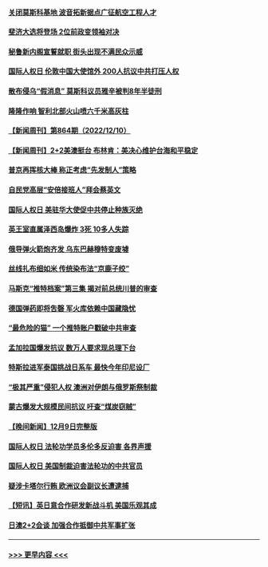 #### [关闭莫斯科基地 波音拓新据点广征航空工程人才](../pages/prog202/a103595747.md?t=12112350) 
#### [斐济大选将登场 2位前政变领袖对决](../pages/prog202/a103595744.md?t=12112350) 
#### [秘鲁新内阁宣誓就职 街头出现不满民众示威](../pages/prog202/a103595642.md?t=12112350) 
#### [国际人权日 伦敦中国大使馆外 200人抗议中共打压人权](../pages/prog202/a103595618.md?t=12112350) 
#### [散布侵乌“假消息” 莫斯科议员雅辛被判8年半徒刑](../pages/prog202/a103595602.md?t=12112350) 
#### [隆隆作响 智利北部火山喷六千米高灰柱](../pages/prog202/a103595572.md?t=12112350) 
#### [【新闻周刊】第864期（2022/12/10）](../pages/prog202/a103595496.md?t=12112350) 
#### [【新闻周刊】2+2美澳挺台 布林肯：美决心维护台海和平稳定](../pages/prog202/a103595482.md?t=12112350) 
#### [普京再挥核大棒 称正考虑“先发制人”策略](../pages/prog202/a103595386.md?t=12112350) 
#### [自民党高层“安倍接班人”拜会蔡英文](../pages/prog202/a103595389.md?t=12112350) 
#### [国际人权日 美驻华大使促中共停止种族灭绝](../pages/prog202/a103595380.md?t=12112350) 
#### [英王室直属泽西岛爆炸 3死 10多人失踪](../pages/prog202/a103595381.md?t=12112350) 
#### [俄导弹火箭炮齐发 乌东巴赫穆特变废墟](../pages/prog202/a103595329.md?t=12112350) 
#### [丝线扎布细如米 传统染布法“京鹿子绞”](../pages/prog202/a103595207.md?t=12112350) 
#### [马斯克“推特档案”第三集 揭对前总统川普的审查](../pages/prog202/a103595196.md?t=12112350) 
#### [德国弹药即将吿磬 军火库依赖中国藏隐忧](../pages/prog202/a103595079.md?t=12112350) 
#### [“最危险的猫” 一个推特账户戳破中共审查](../pages/prog202/a103595075.md?t=12112350) 
#### [孟加拉国爆发抗议 数万人要求现总理下台](../pages/prog202/a103595072.md?t=12112350) 
#### [特斯拉进军泰国挑战日系车 最快今年印尼设厂](../pages/prog202/a103595047.md?t=12112350) 
#### [“极其严重”侵犯人权 澳洲对伊朗与俄罗斯祭制裁](../pages/prog202/a103595038.md?t=12112350) 
#### [蒙古爆发大规模民间抗议 吁查“煤炭窃贼”](../pages/prog202/a103595007.md?t=12112350) 
#### [【晚间新闻】12月9日完整版](../pages/prog202/a103594893.md?t=12112350) 
#### [国际人权日 法轮功学员多伦多反迫害 各界声援](../pages/prog202/a103594925.md?t=12112350) 
#### [国际人权日 美国制裁迫害法轮功的中共官员](../pages/prog202/a103594856.md?t=12112350) 
#### [疑涉卡塔尔行贿 欧洲议会副议长遭逮捕](../pages/prog202/a103594865.md?t=12112350) 
#### [【短讯】英日意合作研发新战斗机 美国乐观其成](../pages/prog202/a103594787.md?t=12112350) 
#### [日澳2+2会谈 加强合作抵御中共军事扩张](../pages/prog202/a103594789.md?t=12112350) 

----
#### [ >>> 更早内容 <<< ](../indexes/prog202-earlier.md)
